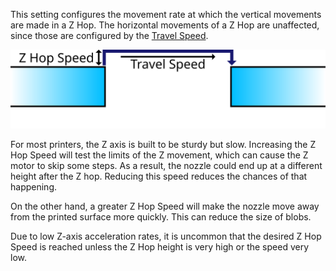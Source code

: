 This setting configures the movement rate at which the vertical movements are made in a Z Hop. The horizontal movements of a Z Hop are unaffected, since those are configured by the [Travel Speed](speed_travel.md).

![The vertical movement is made at the Z Hop Speed](images/speed_z_hop.svg)

For most printers, the Z axis is built to be sturdy but slow. Increasing the Z Hop Speed will test the limits of the Z movement, which can cause the Z motor to skip some steps. As a result, the nozzle could end up at a different height after the Z hop. Reducing this speed reduces the chances of that happening.

On the other hand, a greater Z Hop Speed will make the nozzle move away from the printed surface more quickly. This can reduce the size of blobs.

Due to low Z-axis acceleration rates, it is uncommon that the desired Z Hop Speed is reached unless the Z Hop height is very high or the speed very low.